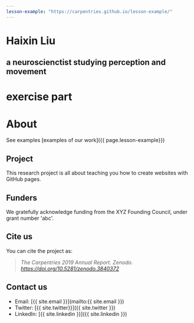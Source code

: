 ```yaml
---
lesson-example: "https://carpentries.github.io/lesson-example/"
---
```


# Haixin Liu
## a neuroscienctist studying perception and movement

# exercise part
# About

See examples [examples of our work]({{ page.lesson-example}})
## Project
This research project is all about teaching you how to create websites with GitHub pages.

## Funders
We gratefully acknowledge funding from the XYZ Founding Council, under grant number 'abc'.

## Cite us
You can cite the project as:

> *The Carpentries 2019 Annual Report. Zenodo. https://doi.org/10.5281/zenodo.3840372*

## Contact us

- Email: [{{ site.email }}](mailto:{{ site.email }})
- Twitter: [{{ site.twitter}}]({{ site.twitter }})
- LinkedIn: [{{ site.linkedin }}]({{ site.linkedin }})
